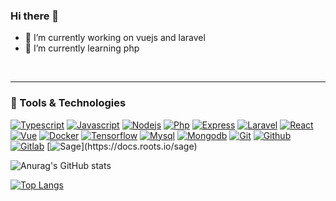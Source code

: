 ### Hi there 👋

<!--
**mahmoud-alawad/mahmoud-alawad** is a ✨ _special_ ✨ repository because its `README.md` (this file) appears on your GitHub profile.

- 
- 📫 How to reach me: 
-->
- 🔭 I’m currently working on vuejs and laravel
- 🌱 I’m currently learning php



<br>
<hr>

### 🔧 Tools & Technologies

[![Typescript](https://img.shields.io/badge/typescript%20-%23007ACC?&style=flat&logo=typescript&logoColor=white)](https://www.typescriptlang.org/)
[![Javascript](https://img.shields.io/badge/javascript%20-%23323330?&style=flat&logo=javascript&logoColor=%23F7DF1E)](https://www.javascript.com/)
[![Nodejs](https://img.shields.io/badge/node.js-green?&style=flat&logo=node.js&logoColor=white)](https://nodejs.org/)
[![Php](https://img.shields.io/badge/php%20-%23007BCA?&style=flat&logo=php&logoColor=white)](https://www.php.net/)
[![Express](https://img.shields.io/badge/express-green?&style=flat&logo=express&logoColor=white)](https://expressjs.com/)
[![Laravel](https://img.shields.io/badge/laravel-35495E?&style=flat&logo=laravel&ogoColor=white)](https://www.laravel.com/)
[![React](https://img.shields.io/badge/react%20-%2320232a?&style=flat&logo=react&logoColor=%2361DAFB)](https://reactjs.org/)
[![Vue](https://img.shields.io/badge/vue-35495E?&style=flat&logo=vue.js&logoColor=%4FC08D)](https://vuejs.org/)
[![Docker](https://img.shields.io/badge/docker%20-%230db7ed?&style=flat&logo=docker&logoColor=white)](https://www.docker.com/)
[![Tensorflow](https://img.shields.io/badge/tensorflow%20-orange?&style=flat&logo=tensorflow&logoColor=white)](https://www.tensorflow.org/)
[![Mysql](https://img.shields.io/badge/mysql-grey?&style=flat&logo=mysql&logoColor=white)](https://www.mysql.com/)
[![Mongodb](https://img.shields.io/badge/mongodb-yellowgreen?&style=flat&logo=mongodb&logoColor=white)](https://www.mongodb.com/)
[![Git](https://img.shields.io/badge/git%20-%23F05033?&style=flat&logo=git&logoColor=white)](https://git-scm.com/)
[![Github](https://img.shields.io/badge/github-grey?&style=flat&logo=github&logoColor=white)](https://github.com)
[![Gitlab](https://img.shields.io/badge/gitlab-blueviolet?&style=flat&logo=gitlab&logoColor=orange)](https://about.gitlab.com/)
[![Sage]([https://img.shields.io/badge/gitlab-blueviolet?&style=flat&logo=gitlab&logoColor=orange](https://camo.githubusercontent.com/5f0b97ec47b3b185d642826e44b3750209c464c90e610372f55e5356e639c6c0/68747470733a2f2f63646e2e726f6f74732e696f2f6170702f75706c6f6164732f6c6f676f2d736167652e737667))](https://docs.roots.io/sage)


![Anurag's GitHub stats](https://github-readme-stats.vercel.app/api?username=mahmoud-alawad&show_icons=true)



[![Top Langs](https://github-readme-stats.vercel.app/api/top-langs/?username=mahmoud-alawad&layout=compact)](https://github.com/mahmoud-alawad/github-readme-stats)
